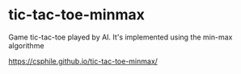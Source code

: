 # tic-tac-toe-minmax

Game tic-tac-toe played by AI. It's implemented using the min-max algorithme

https://csphile.github.io/tic-tac-toe-minmax/
